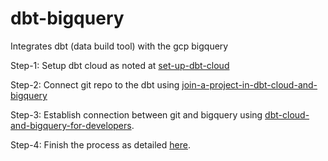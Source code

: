 # dbt-bigquery
Integrates dbt (data build tool) with the gcp bigquery

Step-1: Setup dbt cloud as noted at [set-up-dbt-cloud](https://learn.getdbt.com/learn/course/dbt-fundamentals/set-up-dbt-cloud-55min/getting-started?page=2) 

Step-2: Connect git repo to the dbt using [join-a-project-in-dbt-cloud-and-bigquery](https://learn.getdbt.com/learn/course/dbt-cloud-and-bigquery-for-developers/join-a-project-in-dbt-cloud-and-bigquery-15min/getting-started?page=3)

Step-3: Establish connection between git and bigquery using [dbt-cloud-and-bigquery-for-developers](https://learn.getdbt.com/courses/dbt-cloud-and-bigquery-for-developers).

Step-4: Finish the process as detailed [here](https://docs.getdbt.com/guides/bigquery?step=1).
